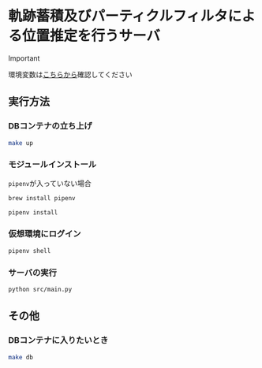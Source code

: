 # 軌跡蓄積及びパーティクルフィルタによる位置推定を行うサーバ


> [!IMPORTANT]
> 環境変数は[こちらから](https://kjlb.esa.io/posts/6068)確認してください

## 実行方法
### DBコンテナの立ち上げ
```bash
make up
```
### モジュールインストール
`pipenv`が入っていない場合
```bash
brew install pipenv
```

```bash
pipenv install
```

### 仮想環境にログイン
```bash
pipenv shell
```

### サーバの実行
```bash
python src/main.py
```

## その他
### DBコンテナに入りたいとき
```bash
make db
```
